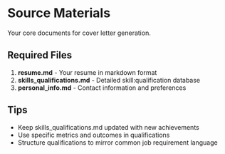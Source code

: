 # Source Materials

Your core documents for cover letter generation.

## Required Files
1. **resume.md** - Your resume in markdown format
2. **skills_qualifications.md** - Detailed skill:qualification database  
3. **personal_info.md** - Contact information and preferences

## Tips
- Keep skills_qualifications.md updated with new achievements
- Use specific metrics and outcomes in qualifications
- Structure qualifications to mirror common job requirement language

